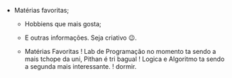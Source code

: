- Matérias favoritas;
  - Hobbiens que mais gosta;
  - E outras informações. Seja criativo 😉.

  - Matérias Favoritas
   ! Lab de Programação no momento ta sendo a mais tchope da uni, Pithan é tri bagual
   ! Logica e Algoritmo ta sendo a segunda mais interessante.
   ! dormir.

  